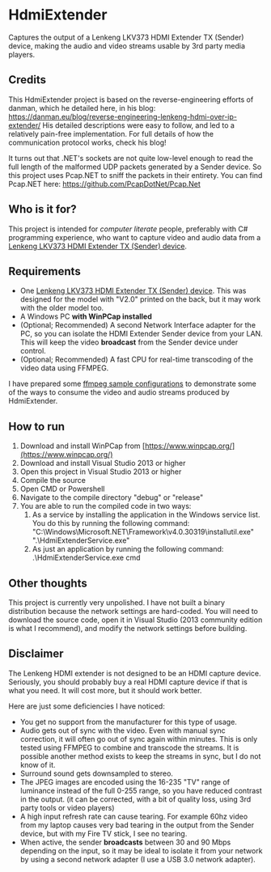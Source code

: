 # HdmiExtender

Captures the output of a Lenkeng LKV373 HDMI Extender TX (Sender) device, making the audio and video streams usable by 3rd party media players.

## Credits

This HdmiExtender project is based on the reverse-engineering efforts of danman, which he detailed here, in his blog: https://danman.eu/blog/reverse-engineering-lenkeng-hdmi-over-ip-extender/  His detailed descriptions were easy to follow, and led to a relatively pain-free implementation.  For full details of how the communication protocol works, check his blog!

It turns out that .NET's sockets are not quite low-level enough to read the full length of the malformed UDP packets generated by a Sender device.  So this project uses Pcap.NET to sniff the packets in their entirety.  You can find Pcap.NET here: https://github.com/PcapDotNet/Pcap.Net

## Who is it for?

This project is intended for *computer literate* people, preferably with C# programming experience, who want to capture video and audio data from a [Lenkeng LKV373 HDMI Extender TX (Sender) device](https://github.com/bp2008/HdmiExtender/wiki/Lenkeng-LKV373-HDMI-Extender-TX-%28Sender%29-device).

## Requirements

* One [Lenkeng LKV373 HDMI Extender TX (Sender) device](https://github.com/bp2008/HdmiExtender/wiki/Lenkeng-LKV373-HDMI-Extender-TX-%28Sender%29-device).  This was designed for the model with "V2.0" printed on the back, but it may work with the older model too.
* A Windows PC **with WinPCap installed**
* (Optional; Recommended) A second Network Interface adapter for the PC, so you can isolate the HDMI Extender Sender device from your LAN.  This will keep the video **broadcast** from the Sender device under control.
* (Optional; Recommended) A fast CPU for real-time transcoding of the video data using FFMPEG.

I have prepared some [ffmpeg sample configurations](https://github.com/bp2008/HdmiExtender/wiki/ffmpeg-sample-configurations) to demonstrate some of the ways to consume the video and audio streams produced by HdmiExtender.

## How to run

1. Download and install WinPCap from [https://www.winpcap.org/](https://www.winpcap.org/)
2. Download and install Visual Studio 2013 or higher
3. Open this project in Visual Studio 2013 or higher
4. Compile the source
5. Open CMD or Powershell
6. Navigate to the compile directory "debug" or "release"
7. You are able to run the compiled code in two ways:
	1. As a service by installing the application in the Windows service list. You do this by running the following command: "C:\Windows\Microsoft.NET\Framework\v4.0.30319\installutil.exe" ".\HdmiExtenderService.exe"
	2. As just an application by running the following command: .\HdmiExtenderService.exe cmd <static IP of networkadapter> <IP of HMDI sender> <port local webserver>
	
## Other thoughts

This project is currently very unpolished.  I have not built a binary distribution because the network settings are hard-coded.  You will need to download the source code, open it in Visual Studio (2013 community edition is what I recommend), and modify the network settings before building.

## Disclaimer

The Lenkeng HDMI extender is not designed to be an HDMI capture device.  Seriously, you should probably buy a real HDMI capture device if that is what you need.  It will cost more, but it should work better.

Here are just some deficiencies I have noticed:

* You get no support from the manufacturer for this type of usage.
* Audio gets out of sync with the video.  Even with manual sync correction, it will often go out of sync again within minutes.  This is only tested using FFMPEG to combine and transcode the streams.  It is possible another method exists to keep the streams in sync, but I do not know of it.
* Surround sound gets downsampled to stereo.
* The JPEG images are encoded using the 16-235 "TV" range of luminance instead of the full 0-255 range, so you have reduced contrast in the output. (it can be corrected, with a bit of quality loss, using 3rd party tools or video players) 
* A high input refresh rate can cause tearing.  For example 60hz video from my laptop causes very bad tearing in the output from the Sender device, but with my Fire TV stick, I see no tearing.
* When active, the sender **broadcasts** between 30 and 90 Mbps depending on the input, so it may be ideal to isolate it from your network by using a second network adapter (I use a USB 3.0 network adapter).
